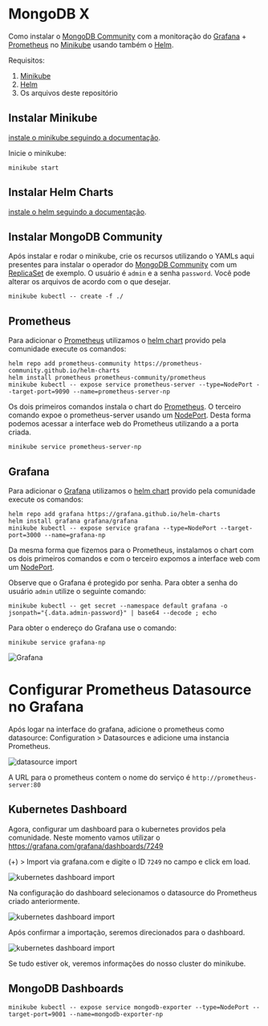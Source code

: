 # MongoDB X

Como instalar o
[MongoDB Community](https://github.com/mongodb/mongodb-kubernetes-operator) com a monitoração do
[Grafana](https://grafana.com/) +
[Prometheus](https://prometheus.io/) no
[Minikube](https://minikube.sigs.k8s.io/docs/start/) usando também o
[Helm](https://helm.sh/).

Requisitos:
1. [Minikube](https://minikube.sigs.k8s.io/)
2. [Helm](https://helm.sh/)
3. Os arquivos deste repositório

## Instalar Minikube
[instale o minikube seguindo a documentação](https://minikube.sigs.k8s.io/docs/start/).

Inicie o minikube:

   ```
   minikube start
   ```

## Instalar Helm Charts
[instale o helm seguindo a documentação](https://helm.sh/docs/intro/install/).

## Instalar MongoDB Community
Após instalar e rodar o minikube, crie os recursos utilizando o YAMLs aqui presentes para instalar o 
operador
do
[MongoDB Community](https://github.com/mongodb/mongodb-kubernetes-operator) com um
[ReplicaSet](https://kubernetes.io/docs/concepts/workloads/controllers/replicaset/) de exemplo.
O usuário é `admin` e a senha `password`.
Você pode alterar os arquivos de acordo com o que desejar.

   ```
   minikube kubectl -- create -f ./
   ```

## Prometheus
Para adicionar o
[Prometheus](https://prometheus.io/)
utilizamos o
[helm chart](https://helm.sh/) provido pela comunidade execute os comandos:
   ```
   helm repo add prometheus-community https://prometheus-community.github.io/helm-charts
   helm install prometheus prometheus-community/prometheus
   minikube kubectl -- expose service prometheus-server --type=NodePort --target-port=9090 --name=prometheus-server-np
   ```

Os dois primeiros comandos instala o chart do
[Prometheus](https://prometheus.io/).
O terceiro comando expoe o prometheus-server usando um
[NodePort](https://kubernetes.io/docs/concepts/services-networking/service/).
Desta forma podemos acessar a interface web do Prometheus utilizando a a porta criada.

   ```
   minikube service prometheus-server-np
   ```

## Grafana
Para adicionar o
[Grafana](https://grafana.com/)
utilizamos o
[helm chart](https://helm.sh/) provido pela comunidade execute os comandos:

   ```
   helm repo add grafana https://grafana.github.io/helm-charts
   helm install grafana grafana/grafana
   minikube kubectl -- expose service grafana --type=NodePort --target-port=3000 --name=grafana-np
   ```

Da mesma forma que fizemos para o Prometheus, instalamos o chart com os dois primeiros comandos e com o terceiro expomos
a interface web com um
[NodePort](https://kubernetes.io/docs/concepts/services-networking/service/).

Observe que o Grafana é protegido por senha. Para obter a senha do usuário `admin` utilize o seguinte comando:
   ```
   minikube kubectl -- get secret --namespace default grafana -o jsonpath="{.data.admin-password}" | base64 --decode ; echo
   ```

Para obter o endereço do Grafana use o comando:

   ```
   minikube service grafana-np
   ```

![Grafana](images/grafana.png)

# Configurar Prometheus Datasource no Grafana
Após logar na interface do grafana, adicione o prometheus como datasource:
Configuration > Datasources e adicione uma instancia Prometheus.

![datasource import](images/configurar-datasource.png)

A URL para o prometheus contem o nome do serviço é `http://prometheus-server:80`

## Kubernetes Dashboard
Agora, configurar um dashboard para o kubernetes providos pela comunidade.
Neste momento vamos utilizar o  https://grafana.com/grafana/dashboards/7249

(+) > Import via grafana.com e digite o ID `7249` no campo e click em load.

![kubernetes dashboard import](images/grafana-kubernetes-dashboard-import0.png)

Na configuração do dashboard selecionamos o datasource do Prometheus criado anteriormente.

![kubernetes dashboard import](images/grafana-kubernetes-dashboard-import1.png)

Após confirmar a importação, seremos direcionados para o dashboard.

![kubernetes dashboard import](images/grafana-kubernetes-dashboard-import2.png)

Se tudo estiver ok, veremos informações do nosso cluster do minikube.

## MongoDB Dashboards

```
minikube kubectl -- expose service mongodb-exporter --type=NodePort --target-port=9001 --name=mongodb-exporter-np
```